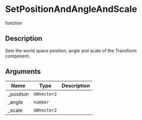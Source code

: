 # SetPositionAndAngleAndScale

<span class="badge badge-secondary">function</span>

## Description
Sets the world space position, angle and scale of the Transform component.

## Arguments
| Name | Type | Description |
| ---- | ---- | ----------- |
| _position | `UWVector2` |  |
| _angle | `number` |  |
| _scale | `UWVector2` |  |